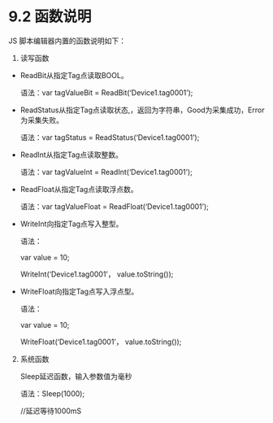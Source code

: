 # 9.2 函数说明

JS 脚本编辑器内置的函数说明如下：

1. 读写函数

- ReadBit从指定Tag点读取BOOL。

  语法：var tagValueBit = ReadBit(‘Device1.tag0001’);

- ReadStatus从指定Tag点读取状态,，返回为字符串，Good为采集成功，Error为采集失败。

  语法：var tagStatus = ReadStatus(‘Device1.tag0001’);

- ReadInt从指定Tag点读取整数。

  语法：var tagValueInt = ReadInt(‘Device1.tag0001’);

- ReadFloat从指定Tag点读取浮点数。

  语法：var tagValueFloat = ReadFloat(‘Device1.tag0001’);

- WriteInt向指定Tag点写入整型。

  语法：

  var value = 10;

  WriteInt(‘Device1.tag0001’， value.toString());

- WriteFloat向指定Tag点写入浮点型。

  语法：

  var value = 10;

  WriteFloat(‘Device1.tag0001’， value.toString());

2. 系统函数

   Sleep延迟函数，输入参数值为毫秒

   语法：Sleep(1000);

   //延迟等待1000mS





